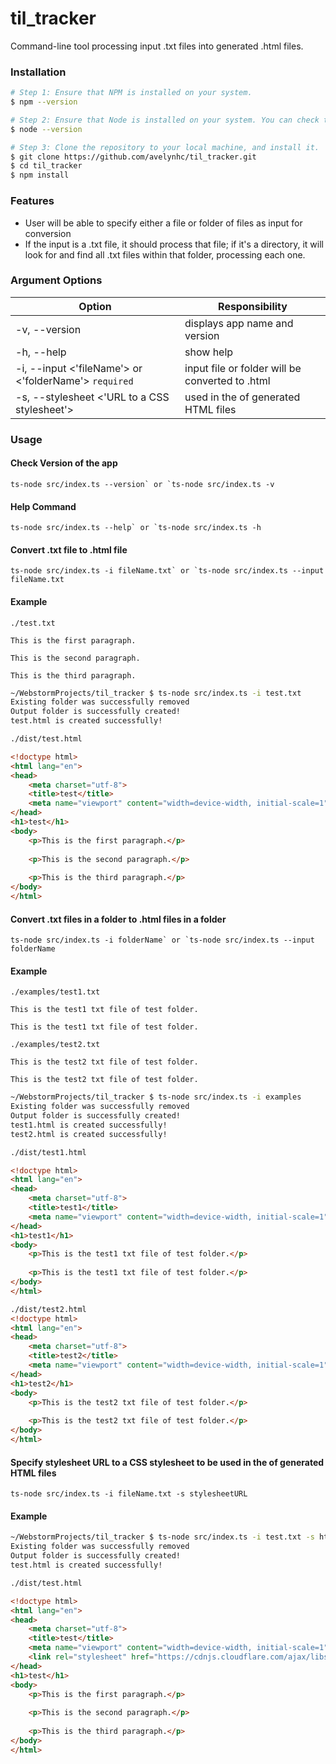 # til_tracker
Command-line tool processing input .txt files into generated .html files.

### Installation
```bash
# Step 1: Ensure that NPM is installed on your system.
$ npm --version

# Step 2: Ensure that Node is installed on your system. You can check this by using:
$ node --version

# Step 3: Clone the repository to your local machine, and install it.
$ git clone https://github.com/avelynhc/til_tracker.git
$ cd til_tracker
$ npm install
```

### Features
- User will be able to specify either a file or folder of files as input for conversion
- If the input is a .txt file, it should process that file; 
if it's a directory, it will look for and find all .txt files within that folder, 
processing each one.

### Argument Options
| Option                                                | Responsibility                                  |
|-------------------------------------------------------|-------------------------------------------------|
| -v, --version                                         | displays app name and version                   |
| -h, --help                                            | show help                                       |
| -i, --input <'fileName'> or <'folderName'> `required` | input file or folder will be converted to .html |
| -s, --stylesheet <'URL to a CSS stylesheet'>          | used in the <head> of generated HTML files      |

### Usage
#### Check Version of the app
```ts-node src/index.ts --version` or `ts-node src/index.ts -v```

#### Help Command
```ts-node src/index.ts --help` or `ts-node src/index.ts -h```

#### Convert .txt file to .html file
```ts-node src/index.ts -i fileName.txt` or `ts-node src/index.ts --input fileName.txt```
#### Example
```text
./test.txt

This is the first paragraph.

This is the second paragraph.

This is the third paragraph.
```

```sh
~/WebstormProjects/til_tracker $ ts-node src/index.ts -i test.txt
Existing folder was successfully removed
Output folder is successfully created!
test.html is created successfully!
```

```html
./dist/test.html

<!doctype html>
<html lang="en">
<head>
    <meta charset="utf-8">
    <title>test</title>
    <meta name="viewport" content="width=device-width, initial-scale=1">
</head>
<h1>test</h1>
<body>
    <p>This is the first paragraph.</p>
    
    <p>This is the second paragraph.</p>
    
    <p>This is the third paragraph.</p>
</body>
</html>
```

#### Convert .txt files in a folder to .html files in a folder
```ts-node src/index.ts -i folderName` or `ts-node src/index.ts --input folderName```
#### Example
```text
./examples/test1.txt

This is the test1 txt file of test folder.

This is the test1 txt file of test folder.
```

```text
./examples/test2.txt

This is the test2 txt file of test folder.

This is the test2 txt file of test folder.
```

```sh
~/WebstormProjects/til_tracker $ ts-node src/index.ts -i examples
Existing folder was successfully removed
Output folder is successfully created!
test1.html is created successfully!
test2.html is created successfully!
```

```html
./dist/test1.html

<!doctype html>
<html lang="en">
<head>
    <meta charset="utf-8">
    <title>test1</title>
    <meta name="viewport" content="width=device-width, initial-scale=1">
</head>
<h1>test1</h1>
<body>
    <p>This is the test1 txt file of test folder.</p>
    
    <p>This is the test1 txt file of test folder.</p>
</body>
</html>
```

```html
./dist/test2.html
<!doctype html>
<html lang="en">
<head>
    <meta charset="utf-8">
    <title>test2</title>
    <meta name="viewport" content="width=device-width, initial-scale=1">
</head>
<h1>test2</h1>
<body>
    <p>This is the test2 txt file of test folder.</p>
    
    <p>This is the test2 txt file of test folder.</p>
</body>
</html>
```

#### Specify stylesheet URL to a CSS stylesheet to be used in the <head> of generated HTML files
```ts-node src/index.ts -i fileName.txt -s stylesheetURL```
#### Example
```sh
~/WebstormProjects/til_tracker $ ts-node src/index.ts -i test.txt -s https://cdnjs.cloudflare.com/ajax/libs/tufte-css/1.8.0/tufte.min.css 
Existing folder was successfully removed
Output folder is successfully created!
test.html is created successfully!
```

```html
./dist/test.html

<!doctype html>
<html lang="en">
<head>
    <meta charset="utf-8">
    <title>test</title>
    <meta name="viewport" content="width=device-width, initial-scale=1">
    <link rel="stylesheet" href="https://cdnjs.cloudflare.com/ajax/libs/tufte-css/1.8.0/tufte.min.css">
</head>
<h1>test</h1>
<body>
    <p>This is the first paragraph.</p>
    
    <p>This is the second paragraph.</p>
    
    <p>This is the third paragraph.</p>
</body>
</html>
```
